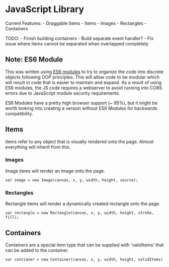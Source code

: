 # JavaScript Library

Current Features:
    - Draggable Items
    - Items
        - Images
        - Rectangles
    - Containers

TODO:
    - Finish building containers
    - Build separate event handler?
    - Fix issue where items cannot be separated when overlapped completely

## Note: ES6 Module

This was written using [ES6 modules](https://developer.mozilla.org/en-US/docs/Web/JavaScript/Guide/Modules) to try to organize the code into discrete objects following OOP principles. This will allow code to be modular which will result in code that is easier to maintain and expand. As a result of using ES6 modules, the JS code requires a webserver to avoid running into CORS errors due to JavaScript module security requirements.

ES6 Modules have a pretty high browser support (~ 95%), but it might be worth looking into creating a version without ES6 Modules for backwards compatibility.

## Items

Items refer to any object that is visually rendered onto the page. Almost everything will inherit from this.

### Images

Image items will render an image onto the page.

`var image = new Image(canvas, x, y, width, height, source);`

### Rectangles

Rectangle items will render a dynamically created rectangle onto the page.

`var rectangle = new Rectangle(canvas, x, y, width, height, stroke, fill);`

## Containers

Containers are a special item type that can be supplied with 'validItems' that can be added to the container.

`var contianer = new Container(canvas, x, y, width, height, validItems)`